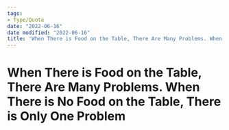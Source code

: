 ```yaml
---
tags:
- Type/Quote
date: "2022-06-16"
date modified: "2022-06-16"
title: 'When There is Food on the Table, There Are Many Problems. When There is No Food on the Table, There is Only One Problem'
---
```


# When There is Food on the Table, There Are Many Problems. When There is No Food on the Table, There is Only One Problem
